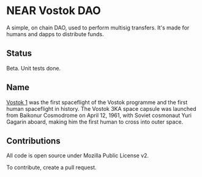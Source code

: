 # NEAR Vostok DAO

A simple, on chain DAO, used to perform multisig transfers.
It's made for humans and dapps to distribute funds.

## Status

Beta. Unit tests done.


## Name

[Vostok 1](https://en.wikipedia.org/wiki/Vostok_1) was the first spaceflight of the Vostok programme and the first human spaceflight in history. The Vostok 3KA space capsule was launched from Baikonur Cosmodrome on April 12, 1961, with Soviet cosmonaut Yuri Gagarin aboard, making him the first human to cross into outer space.


## Contributions

All code is open source under Mozilla Public License v2.

To contribute, create a pull request.
